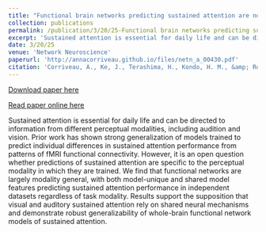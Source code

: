 ```yaml
---
title: "Functional brain networks predicting sustained attention are not specific to perceptual modality"
collection: publications
permalink: /publication/3/20/25-Functional brain networks predicting sustained attention are not specific to perceptual modality
excerpt: 'Sustained attention is essential for daily life and can be directed to information from different perceptual modalities, including audition and vision. Prior work has shown strong generalization of models trained to predict individual differences in sustained attention performance from patterns of fMRI functional connectivity. However, it is an open question whether predictions of sustained attention are specific to the perceptual modality in which they are trained. We find that functional networks are largely modality general, with both model-unique and shared model features predicting sustained attention performance in independent datasets regardless of task modality. Results support the supposition that visual and auditory sustained attention rely on shared neural mechanisms and demonstrate robust generalizability of whole-brain functional network models of sustained attention.'
date: 3/20/25
venue: 'Network Neuroscience'
paperurl: 'http://annacorriveau.github.io/files/netn_a_00430.pdf'
citation: 'Corriveau, A., Ke, J., Terashima, H., Kondo, H. M., &amp; Rosenberg, M. D. (2025). Functional brain networks predicting sustained attention are not specific to perceptual modality. Network Neuroscience, 9(1), 303–325. https://doi.org/10.1162/netn_a_00430'
---
```


<a href='http://annacorriveau.github.io/files/netn_a_00430.pdf'>Download paper here</a>

<a href='https://direct.mit.edu/netn/article/9/1/303/125503/Functional-brain-networks-predicting-sustained'>Read paper online here</a>

Sustained attention is essential for daily life and can be directed to information from different perceptual modalities, including audition and vision. Prior work has shown strong generalization of models trained to predict individual differences in sustained attention performance from patterns of fMRI functional connectivity. However, it is an open question whether predictions of sustained attention are specific to the perceptual modality in which they are trained. We find that functional networks are largely modality general, with both model-unique and shared model features predicting sustained attention performance in independent datasets regardless of task modality. Results support the supposition that visual and auditory sustained attention rely on shared neural mechanisms and demonstrate robust generalizability of whole-brain functional network models of sustained attention.

